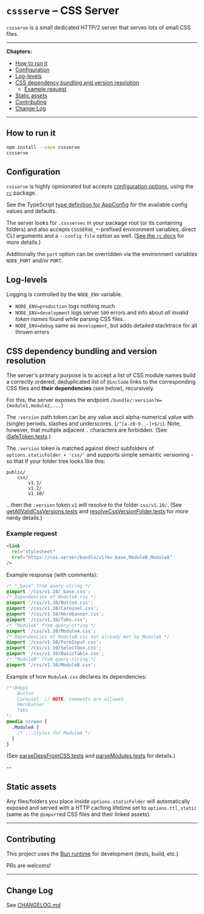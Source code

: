 # `cssserve` – CSS Server

`cssserve` is a small dedicated HTTP/2 server that serves lots of small CSS
files.

---

**Chapters:**

<!-- prettier-ignore-start -->
- [How to run it](#how-to-run-it)
- [Configuration](#configuration)
- [Log-levels](#log-levels)
- [CSS dependency bundling and version resolution](#css-dependency-bundling-and-version-resolution)
  - [Example request](#example-request)
- [Static assets](#static-assets)
- [Contributing](#contributing)
- [Change Log](#change-log)

<!-- prettier-ignore-end -->

---

## How to run it

```sh
npm install --save cssserve
cssserve
```

## Configuration

`cssserve` is highly opinionated but accepts
[configuration options](src/AppConfig.ts), using the
[`rc`](https://www.npmjs.com/package/rc) package.

See the TypeScript [type definition for AppConfig](src/AppConfig.ts) for the
available config values and defaults.

The server looks for `.cssservec` in your package root (or its containing
folders) and also accepts `CSSSERVE_*`-prefixed environment variables, direct
CLI arguments and a `--config file` option as well.
([See the `rc` docs](https://www.npmjs.com/package/rc#standards) for more
details.)

Additionally the `port` option can be overridden via the environment variables
`NODE_PORT` and/or `PORT`.

## Log-levels

Logging is controlled by the `NODE_ENV` variable.

- `NODE_ENV=production` logs nothing much
- `NODE_ENV=development` logs server `500` errors and info about _all invalid
  token names_ found while parsing CSS files.
- `NODE_ENV=debug` same as `development`, but adds detailed stacktrace for all
  thrown errors

## CSS dependency bundling and version resolution

The server's primary purpose is to accept a list of CSS module names build a
correctly ordered, deduplicated list of `@include` links to the corresponding
CSS files and **their dependencies** (see below), recursively.

For this, the server exposes the endpoint
`/bundle/:version?m={module1,module2,...}`

The `:version` path token can be any value ascii alpha-numerical value with
(single) periods, slashes and underscores. (`/^[a-z0-9._-]+$/i`). Note,
however, that multiple adjacent `.` characters are forbidden. (See
[iSafeToken.tests](src/iSafeToken.tests.ts).)

The `:version` token is matched against direct subfolders of
`options.staticFolder + 'css/'` and supports simple semantic versioning - so
that if your folder tree looks like this:

```
public/
	css/
		v1.1/
		v1.2/
		v1.10/
```

...then the `:version` token `v1` will resolve to the folder `css/v1.10/`.
(See [getAllValidCssVersions.tests](src/getAllValidCssVersions.tests.ts) and
[resolveCssVersionFolder.tests](src/resolveCssVersionFolder.tests.ts) for more
nerdy details.)

### Example request

```html
<link
  rel="stylesheet"
  href="https://css.server/bundle/v1?m=_base,ModuleB,ModuleA"
/>
```

Example response (with comments):

```css
/* "_base" from query-string */
@import '/css/v1.10/_base.css';
/* Dependencies of ModuleA.css */
@import '/css/v1.10/Button.css';
@import '/css/v1.10/Carousel.css';
@import '/css/v1.10/Herobanner.css';
@import '/css/v1.10/Tabs.css';
/* "ModuleA" from query-string */
@import '/css/v1.10/ModuleA.css';
/* Dependencies of ModuleB.css not already met by ModuleA */
@import '/css/v1.10/FormInput.css';
@import '/css/v1.10/Selectbox.css';
@import '/css/v1.10/BasicTable.css';
/* "ModuleB" from query-string */
@import '/css/v1.10/ModuleB.css';
```

Example of how `ModuleA.css` declares its dependencies:

```css
/*!@deps
	Button
	Carousel  // NOTE: comments are allowed
	Herobanner 
	Tabs
*/
@media screen {
  .ModuleA {
    /* ...styles for ModuleA */
  }
}
```

(See [parseDepsFromCSS.tests](src/parseDepsFromCSS.tests.ts) and
[parseModules.tests](src/parseModules.tests.ts) for details.)

--

## Static assets

Any files/folders you place inside `options.staticFolder` will automatically
exposed and served with a HTTP caching lifetime set to `options.ttl_static`
(same as the `@import`ed CSS files and their linked assets).

---

## Contributing

This project uses the [Bun runtime](https://bun.sh) for development (tests,
build, etc.)

PRs are welcoms!

---

## Change Log

See
[CHANGELOG.md](https://github.com/maranomynet/cssserve/blob/master/CHANGELOG.md)

